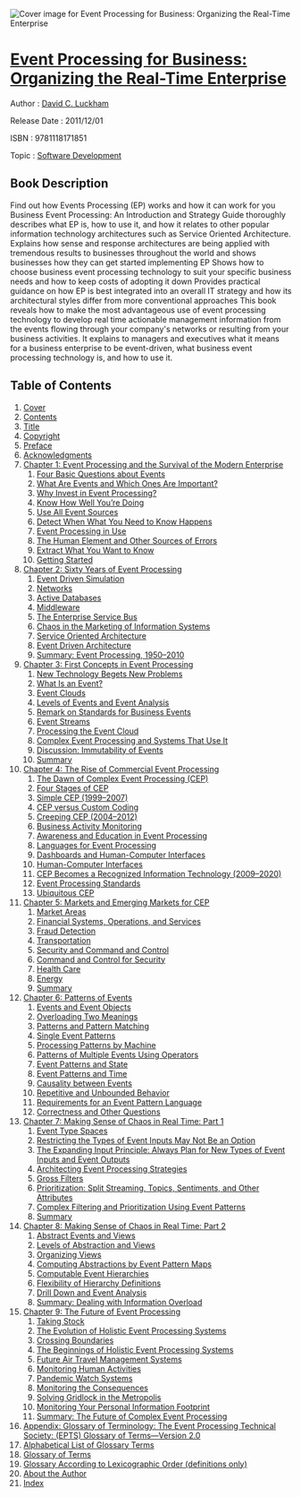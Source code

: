 ![Cover image for Event Processing for Business: Organizing the Real-Time Enterprise](https://imgdetail.ebookreading.net/cover/cover/software_development/EB9781118171851.jpg)

[Event Processing for Business: Organizing the Real-Time Enterprise](https://ebookreading.net/view/book/Event+Processing+for+Business%3A+Organizing+the+Real-Time+Enterprise-EB9781118171851_1.html "Event Processing for Business: Organizing the Real-Time Enterprise")
====================================================================================================================

Author : [David C. Luckham](https://ebookreading.net/search/author/David+C.+Luckham)

Release Date : 2011/12/01

ISBN : 9781118171851

Topic : [Software Development](https://ebookreading.net/search/category/software-development)

Book Description
-----------------

Find out how Events Processing (EP) works and how it can work for you
Business Event Processing: An Introduction and Strategy Guide thoroughly describes what EP is, how to use it, and how it relates to other popular information technology architectures such as Service Oriented Architecture.
Explains how sense and response architectures are being applied with tremendous results to businesses throughout the world and shows businesses how they can get started implementing EP
Shows how to choose business event processing technology to suit your specific business needs and how to keep costs of adopting it down
Provides practical guidance on how EP is best integrated into an overall IT strategy and how its architectural styles differ from more conventional approaches
This book reveals how to make the most advantageous use of event processing technology to develop real time actionable management information from the events flowing through your company's networks or resulting from your business activities. It explains to managers and executives what it means for a business enterprise to be event-driven, what business event processing technology is, and how to use it.
              
Table of Contents
-----------------

1. [Cover](https://ebookreading.net/view/book/Event+Processing+for+Business%3A+Organizing+the+Real-Time+Enterprise-EB9781118171851_1.html)
1. [Contents](https://ebookreading.net/view/book/Event+Processing+for+Business%3A+Organizing+the+Real-Time+Enterprise-EB9781118171851_2.html)
1. [Title](https://ebookreading.net/view/book/Event+Processing+for+Business%3A+Organizing+the+Real-Time+Enterprise-EB9781118171851_3.html)
1. [Copyright](https://ebookreading.net/view/book/Event+Processing+for+Business%3A+Organizing+the+Real-Time+Enterprise-EB9781118171851_4.html)
1. [Preface](https://ebookreading.net/view/book/Event+Processing+for+Business%3A+Organizing+the+Real-Time+Enterprise-EB9781118171851_5.html)
1. [Acknowledgments](https://ebookreading.net/view/book/Event+Processing+for+Business%3A+Organizing+the+Real-Time+Enterprise-EB9781118171851_6.html)
1. [Chapter 1: Event Processing and the Survival of the Modern Enterprise](https://ebookreading.net/view/book/Event+Processing+for+Business%3A+Organizing+the+Real-Time+Enterprise-EB9781118171851_7.html)
    1. [Four Basic Questions about Events](https://ebookreading.net/view/book/Event+Processing+for+Business%3A+Organizing+the+Real-Time+Enterprise-EB9781118171851_7.html#sec1)
    1. [What Are Events and Which Ones Are Important?](https://ebookreading.net/view/book/Event+Processing+for+Business%3A+Organizing+the+Real-Time+Enterprise-EB9781118171851_7.html#sec2)
    1. [Why Invest in Event Processing?](https://ebookreading.net/view/book/Event+Processing+for+Business%3A+Organizing+the+Real-Time+Enterprise-EB9781118171851_7.html#sec3)
    1. [Know How Well You’re Doing](https://ebookreading.net/view/book/Event+Processing+for+Business%3A+Organizing+the+Real-Time+Enterprise-EB9781118171851_7.html#sec4)
    1. [Use All Event Sources](https://ebookreading.net/view/book/Event+Processing+for+Business%3A+Organizing+the+Real-Time+Enterprise-EB9781118171851_7.html#sec5)
    1. [Detect When What You Need to Know Happens](https://ebookreading.net/view/book/Event+Processing+for+Business%3A+Organizing+the+Real-Time+Enterprise-EB9781118171851_7.html#sec6)
    1. [Event Processing in Use](https://ebookreading.net/view/book/Event+Processing+for+Business%3A+Organizing+the+Real-Time+Enterprise-EB9781118171851_7.html#sec7)
    1. [The Human Element and Other Sources of Errors](https://ebookreading.net/view/book/Event+Processing+for+Business%3A+Organizing+the+Real-Time+Enterprise-EB9781118171851_7.html#sec8)
    1. [Extract What You Want to Know](https://ebookreading.net/view/book/Event+Processing+for+Business%3A+Organizing+the+Real-Time+Enterprise-EB9781118171851_7.html#sec9)
    1. [Getting Started](https://ebookreading.net/view/book/Event+Processing+for+Business%3A+Organizing+the+Real-Time+Enterprise-EB9781118171851_7.html#sec10)
1. [Chapter 2: Sixty Years of Event Processing](https://ebookreading.net/view/book/Event+Processing+for+Business%3A+Organizing+the+Real-Time+Enterprise-EB9781118171851_8.html)
    1. [Event Driven Simulation](https://ebookreading.net/view/book/Event+Processing+for+Business%3A+Organizing+the+Real-Time+Enterprise-EB9781118171851_8.html#sec11)
    1. [Networks](https://ebookreading.net/view/book/Event+Processing+for+Business%3A+Organizing+the+Real-Time+Enterprise-EB9781118171851_8.html#sec12)
    1. [Active Databases](https://ebookreading.net/view/book/Event+Processing+for+Business%3A+Organizing+the+Real-Time+Enterprise-EB9781118171851_8.html#sec13)
    1. [Middleware](https://ebookreading.net/view/book/Event+Processing+for+Business%3A+Organizing+the+Real-Time+Enterprise-EB9781118171851_8.html#sec14)
    1. [The Enterprise Service Bus](https://ebookreading.net/view/book/Event+Processing+for+Business%3A+Organizing+the+Real-Time+Enterprise-EB9781118171851_8.html#sec15)
    1. [Chaos in the Marketing of Information Systems](https://ebookreading.net/view/book/Event+Processing+for+Business%3A+Organizing+the+Real-Time+Enterprise-EB9781118171851_8.html#sec16)
    1. [Service Oriented Architecture](https://ebookreading.net/view/book/Event+Processing+for+Business%3A+Organizing+the+Real-Time+Enterprise-EB9781118171851_8.html#sec17)
    1. [Event Driven Architecture](https://ebookreading.net/view/book/Event+Processing+for+Business%3A+Organizing+the+Real-Time+Enterprise-EB9781118171851_8.html#sec18)
    1. [Summary: Event Processing, 1950–2010](https://ebookreading.net/view/book/Event+Processing+for+Business%3A+Organizing+the+Real-Time+Enterprise-EB9781118171851_8.html#sec19)
1. [Chapter 3: First Concepts in Event Processing](https://ebookreading.net/view/book/Event+Processing+for+Business%3A+Organizing+the+Real-Time+Enterprise-EB9781118171851_9.html)
    1. [New Technology Begets New Problems](https://ebookreading.net/view/book/Event+Processing+for+Business%3A+Organizing+the+Real-Time+Enterprise-EB9781118171851_9.html#sec20)
    1. [What Is an Event?](https://ebookreading.net/view/book/Event+Processing+for+Business%3A+Organizing+the+Real-Time+Enterprise-EB9781118171851_9.html#sec21)
    1. [Event Clouds](https://ebookreading.net/view/book/Event+Processing+for+Business%3A+Organizing+the+Real-Time+Enterprise-EB9781118171851_9.html#sec22)
    1. [Levels of Events and Event Analysis](https://ebookreading.net/view/book/Event+Processing+for+Business%3A+Organizing+the+Real-Time+Enterprise-EB9781118171851_9.html#sec23)
    1. [Remark on Standards for Business Events](https://ebookreading.net/view/book/Event+Processing+for+Business%3A+Organizing+the+Real-Time+Enterprise-EB9781118171851_9.html#sec24)
    1. [Event Streams](https://ebookreading.net/view/book/Event+Processing+for+Business%3A+Organizing+the+Real-Time+Enterprise-EB9781118171851_9.html#sec25)
    1. [Processing the Event Cloud](https://ebookreading.net/view/book/Event+Processing+for+Business%3A+Organizing+the+Real-Time+Enterprise-EB9781118171851_9.html#sec26)
    1. [Complex Event Processing and Systems That Use It](https://ebookreading.net/view/book/Event+Processing+for+Business%3A+Organizing+the+Real-Time+Enterprise-EB9781118171851_9.html#sec27)
    1. [Discussion: Immutability of Events](https://ebookreading.net/view/book/Event+Processing+for+Business%3A+Organizing+the+Real-Time+Enterprise-EB9781118171851_9.html#sec28)
    1. [Summary](https://ebookreading.net/view/book/Event+Processing+for+Business%3A+Organizing+the+Real-Time+Enterprise-EB9781118171851_9.html#sec29)
1. [Chapter 4: The Rise of Commercial Event Processing](https://ebookreading.net/view/book/Event+Processing+for+Business%3A+Organizing+the+Real-Time+Enterprise-EB9781118171851_10.html)
    1. [The Dawn of Complex Event Processing (CEP)](https://ebookreading.net/view/book/Event+Processing+for+Business%3A+Organizing+the+Real-Time+Enterprise-EB9781118171851_10.html#sec30)
    1. [Four Stages of CEP](https://ebookreading.net/view/book/Event+Processing+for+Business%3A+Organizing+the+Real-Time+Enterprise-EB9781118171851_10.html#sec31)
    1. [Simple CEP (1999–2007)](https://ebookreading.net/view/book/Event+Processing+for+Business%3A+Organizing+the+Real-Time+Enterprise-EB9781118171851_10.html#sec32)
    1. [CEP versus Custom Coding](https://ebookreading.net/view/book/Event+Processing+for+Business%3A+Organizing+the+Real-Time+Enterprise-EB9781118171851_10.html#sec33)
    1. [Creeping CEP (2004–2012)](https://ebookreading.net/view/book/Event+Processing+for+Business%3A+Organizing+the+Real-Time+Enterprise-EB9781118171851_10.html#sec34)
    1. [Business Activity Monitoring](https://ebookreading.net/view/book/Event+Processing+for+Business%3A+Organizing+the+Real-Time+Enterprise-EB9781118171851_10.html#sec35)
    1. [Awareness and Education in Event Processing](https://ebookreading.net/view/book/Event+Processing+for+Business%3A+Organizing+the+Real-Time+Enterprise-EB9781118171851_10.html#sec36)
    1. [Languages for Event Processing](https://ebookreading.net/view/book/Event+Processing+for+Business%3A+Organizing+the+Real-Time+Enterprise-EB9781118171851_10.html#sec37)
    1. [Dashboards and Human-Computer Interfaces](https://ebookreading.net/view/book/Event+Processing+for+Business%3A+Organizing+the+Real-Time+Enterprise-EB9781118171851_10.html#sec38)
    1. [Human-Computer Interfaces](https://ebookreading.net/view/book/Event+Processing+for+Business%3A+Organizing+the+Real-Time+Enterprise-EB9781118171851_10.html#sec39)
    1. [CEP Becomes a Recognized Information Technology (2009–2020)](https://ebookreading.net/view/book/Event+Processing+for+Business%3A+Organizing+the+Real-Time+Enterprise-EB9781118171851_10.html#sec40)
    1. [Event Processing Standards](https://ebookreading.net/view/book/Event+Processing+for+Business%3A+Organizing+the+Real-Time+Enterprise-EB9781118171851_10.html#sec41)
    1. [Ubiquitous CEP](https://ebookreading.net/view/book/Event+Processing+for+Business%3A+Organizing+the+Real-Time+Enterprise-EB9781118171851_10.html#sec42)
1. [Chapter 5: Markets and Emerging Markets for CEP](https://ebookreading.net/view/book/Event+Processing+for+Business%3A+Organizing+the+Real-Time+Enterprise-EB9781118171851_11.html)
    1. [Market Areas](https://ebookreading.net/view/book/Event+Processing+for+Business%3A+Organizing+the+Real-Time+Enterprise-EB9781118171851_11.html#sec43)
    1. [Financial Systems, Operations, and Services](https://ebookreading.net/view/book/Event+Processing+for+Business%3A+Organizing+the+Real-Time+Enterprise-EB9781118171851_11.html#sec44)
    1. [Fraud Detection](https://ebookreading.net/view/book/Event+Processing+for+Business%3A+Organizing+the+Real-Time+Enterprise-EB9781118171851_11.html#sec45)
    1. [Transportation](https://ebookreading.net/view/book/Event+Processing+for+Business%3A+Organizing+the+Real-Time+Enterprise-EB9781118171851_11.html#sec46)
    1. [Security and Command and Control](https://ebookreading.net/view/book/Event+Processing+for+Business%3A+Organizing+the+Real-Time+Enterprise-EB9781118171851_11.html#sec47)
    1. [Command and Control for Security](https://ebookreading.net/view/book/Event+Processing+for+Business%3A+Organizing+the+Real-Time+Enterprise-EB9781118171851_11.html#sec48)
    1. [Health Care](https://ebookreading.net/view/book/Event+Processing+for+Business%3A+Organizing+the+Real-Time+Enterprise-EB9781118171851_11.html#sec49)
    1. [Energy](https://ebookreading.net/view/book/Event+Processing+for+Business%3A+Organizing+the+Real-Time+Enterprise-EB9781118171851_11.html#sec50)
    1. [Summary](https://ebookreading.net/view/book/Event+Processing+for+Business%3A+Organizing+the+Real-Time+Enterprise-EB9781118171851_11.html#sec51)
1. [Chapter 6: Patterns of Events](https://ebookreading.net/view/book/Event+Processing+for+Business%3A+Organizing+the+Real-Time+Enterprise-EB9781118171851_12.html)
    1. [Events and Event Objects](https://ebookreading.net/view/book/Event+Processing+for+Business%3A+Organizing+the+Real-Time+Enterprise-EB9781118171851_12.html#sec52)
    1. [Overloading Two Meanings](https://ebookreading.net/view/book/Event+Processing+for+Business%3A+Organizing+the+Real-Time+Enterprise-EB9781118171851_12.html#sec53)
    1. [Patterns and Pattern Matching](https://ebookreading.net/view/book/Event+Processing+for+Business%3A+Organizing+the+Real-Time+Enterprise-EB9781118171851_12.html#sec54)
    1. [Single Event Patterns](https://ebookreading.net/view/book/Event+Processing+for+Business%3A+Organizing+the+Real-Time+Enterprise-EB9781118171851_12.html#sec55)
    1. [Processing Patterns by Machine](https://ebookreading.net/view/book/Event+Processing+for+Business%3A+Organizing+the+Real-Time+Enterprise-EB9781118171851_12.html#sec56)
    1. [Patterns of Multiple Events Using Operators](https://ebookreading.net/view/book/Event+Processing+for+Business%3A+Organizing+the+Real-Time+Enterprise-EB9781118171851_12.html#sec57)
    1. [Event Patterns and State](https://ebookreading.net/view/book/Event+Processing+for+Business%3A+Organizing+the+Real-Time+Enterprise-EB9781118171851_12.html#sec58)
    1. [Event Patterns and Time](https://ebookreading.net/view/book/Event+Processing+for+Business%3A+Organizing+the+Real-Time+Enterprise-EB9781118171851_12.html#sec59)
    1. [Causality between Events](https://ebookreading.net/view/book/Event+Processing+for+Business%3A+Organizing+the+Real-Time+Enterprise-EB9781118171851_12.html#sec60)
    1. [Repetitive and Unbounded Behavior](https://ebookreading.net/view/book/Event+Processing+for+Business%3A+Organizing+the+Real-Time+Enterprise-EB9781118171851_12.html#sec61)
    1. [Requirements for an Event Pattern Language](https://ebookreading.net/view/book/Event+Processing+for+Business%3A+Organizing+the+Real-Time+Enterprise-EB9781118171851_12.html#sec62)
    1. [Correctness and Other Questions](https://ebookreading.net/view/book/Event+Processing+for+Business%3A+Organizing+the+Real-Time+Enterprise-EB9781118171851_12.html#sec63)
1. [Chapter 7: Making Sense of Chaos in Real Time: Part 1](https://ebookreading.net/view/book/Event+Processing+for+Business%3A+Organizing+the+Real-Time+Enterprise-EB9781118171851_13.html)
    1. [Event Type Spaces](https://ebookreading.net/view/book/Event+Processing+for+Business%3A+Organizing+the+Real-Time+Enterprise-EB9781118171851_13.html#sec64)
    1. [Restricting the Types of Event Inputs May Not Be an Option](https://ebookreading.net/view/book/Event+Processing+for+Business%3A+Organizing+the+Real-Time+Enterprise-EB9781118171851_13.html#sec65)
    1. [The Expanding Input Principle: Always Plan for New Types of Event Inputs and Event Outputs](https://ebookreading.net/view/book/Event+Processing+for+Business%3A+Organizing+the+Real-Time+Enterprise-EB9781118171851_13.html#sec66)
    1. [Architecting Event Processing Strategies](https://ebookreading.net/view/book/Event+Processing+for+Business%3A+Organizing+the+Real-Time+Enterprise-EB9781118171851_13.html#sec67)
    1. [Gross Filters](https://ebookreading.net/view/book/Event+Processing+for+Business%3A+Organizing+the+Real-Time+Enterprise-EB9781118171851_13.html#sec68)
    1. [Prioritization: Split Streaming, Topics, Sentiments, and Other Attributes](https://ebookreading.net/view/book/Event+Processing+for+Business%3A+Organizing+the+Real-Time+Enterprise-EB9781118171851_13.html#sec69)
    1. [Complex Filtering and Prioritization Using Event Patterns](https://ebookreading.net/view/book/Event+Processing+for+Business%3A+Organizing+the+Real-Time+Enterprise-EB9781118171851_13.html#sec70)
    1. [Summary](https://ebookreading.net/view/book/Event+Processing+for+Business%3A+Organizing+the+Real-Time+Enterprise-EB9781118171851_13.html#sec71)
1. [Chapter 8: Making Sense of Chaos in Real Time: Part 2](https://ebookreading.net/view/book/Event+Processing+for+Business%3A+Organizing+the+Real-Time+Enterprise-EB9781118171851_14.html)
    1. [Abstract Events and Views](https://ebookreading.net/view/book/Event+Processing+for+Business%3A+Organizing+the+Real-Time+Enterprise-EB9781118171851_14.html#sec72)
    1. [Levels of Abstraction and Views](https://ebookreading.net/view/book/Event+Processing+for+Business%3A+Organizing+the+Real-Time+Enterprise-EB9781118171851_14.html#sec73)
    1. [Organizing Views](https://ebookreading.net/view/book/Event+Processing+for+Business%3A+Organizing+the+Real-Time+Enterprise-EB9781118171851_14.html#sec74)
    1. [Computing Abstractions by Event Pattern Maps](https://ebookreading.net/view/book/Event+Processing+for+Business%3A+Organizing+the+Real-Time+Enterprise-EB9781118171851_14.html#sec75)
    1. [Computable Event Hierarchies](https://ebookreading.net/view/book/Event+Processing+for+Business%3A+Organizing+the+Real-Time+Enterprise-EB9781118171851_14.html#sec76)
    1. [Flexibility of Hierarchy Definitions](https://ebookreading.net/view/book/Event+Processing+for+Business%3A+Organizing+the+Real-Time+Enterprise-EB9781118171851_14.html#sec77)
    1. [Drill Down and Event Analysis](https://ebookreading.net/view/book/Event+Processing+for+Business%3A+Organizing+the+Real-Time+Enterprise-EB9781118171851_14.html#sec78)
    1. [Summary: Dealing with Information Overload](https://ebookreading.net/view/book/Event+Processing+for+Business%3A+Organizing+the+Real-Time+Enterprise-EB9781118171851_14.html#sec79)
1. [Chapter 9: The Future of Event Processing](https://ebookreading.net/view/book/Event+Processing+for+Business%3A+Organizing+the+Real-Time+Enterprise-EB9781118171851_15.html)
    1. [Taking Stock](https://ebookreading.net/view/book/Event+Processing+for+Business%3A+Organizing+the+Real-Time+Enterprise-EB9781118171851_15.html#sec80)
    1. [The Evolution of Holistic Event Processing Systems](https://ebookreading.net/view/book/Event+Processing+for+Business%3A+Organizing+the+Real-Time+Enterprise-EB9781118171851_15.html#sec81)
    1. [Crossing Boundaries](https://ebookreading.net/view/book/Event+Processing+for+Business%3A+Organizing+the+Real-Time+Enterprise-EB9781118171851_15.html#sec82)
    1. [The Beginnings of Holistic Event Processing Systems](https://ebookreading.net/view/book/Event+Processing+for+Business%3A+Organizing+the+Real-Time+Enterprise-EB9781118171851_15.html#sec83)
    1. [Future Air Travel Management Systems](https://ebookreading.net/view/book/Event+Processing+for+Business%3A+Organizing+the+Real-Time+Enterprise-EB9781118171851_15.html#sec84)
    1. [Monitoring Human Activities](https://ebookreading.net/view/book/Event+Processing+for+Business%3A+Organizing+the+Real-Time+Enterprise-EB9781118171851_15.html#sec85)
    1. [Pandemic Watch Systems](https://ebookreading.net/view/book/Event+Processing+for+Business%3A+Organizing+the+Real-Time+Enterprise-EB9781118171851_15.html#sec86)
    1. [Monitoring the Consequences](https://ebookreading.net/view/book/Event+Processing+for+Business%3A+Organizing+the+Real-Time+Enterprise-EB9781118171851_15.html#sec87)
    1. [Solving Gridlock in the Metropolis](https://ebookreading.net/view/book/Event+Processing+for+Business%3A+Organizing+the+Real-Time+Enterprise-EB9781118171851_15.html#sec88)
    1. [Monitoring Your Personal Information Footprint](https://ebookreading.net/view/book/Event+Processing+for+Business%3A+Organizing+the+Real-Time+Enterprise-EB9781118171851_15.html#sec89)
    1. [Summary: The Future of Complex Event Processing](https://ebookreading.net/view/book/Event+Processing+for+Business%3A+Organizing+the+Real-Time+Enterprise-EB9781118171851_15.html#sec90)
1. [Appendix: Glossary of Terminology: The Event Processing Technical Society: (EPTS) Glossary of Terms—Version 2.0](https://ebookreading.net/view/book/Event+Processing+for+Business%3A+Organizing+the+Real-Time+Enterprise-EB9781118171851_16.html)
1. [Alphabetical List of Glossary Terms](https://ebookreading.net/view/book/Event+Processing+for+Business%3A+Organizing+the+Real-Time+Enterprise-EB9781118171851_17.html)
1. [Glossary of Terms](https://ebookreading.net/view/book/Event+Processing+for+Business%3A+Organizing+the+Real-Time+Enterprise-EB9781118171851_18.html)
1. [Glossary According to Lexicographic Order (definitions only)](https://ebookreading.net/view/book/Event+Processing+for+Business%3A+Organizing+the+Real-Time+Enterprise-EB9781118171851_19.html)
1. [About the Author](https://ebookreading.net/view/book/Event+Processing+for+Business%3A+Organizing+the+Real-Time+Enterprise-EB9781118171851_20.html)
1. [Index](https://ebookreading.net/view/book/Event+Processing+for+Business%3A+Organizing+the+Real-Time+Enterprise-EB9781118171851_21.html)

